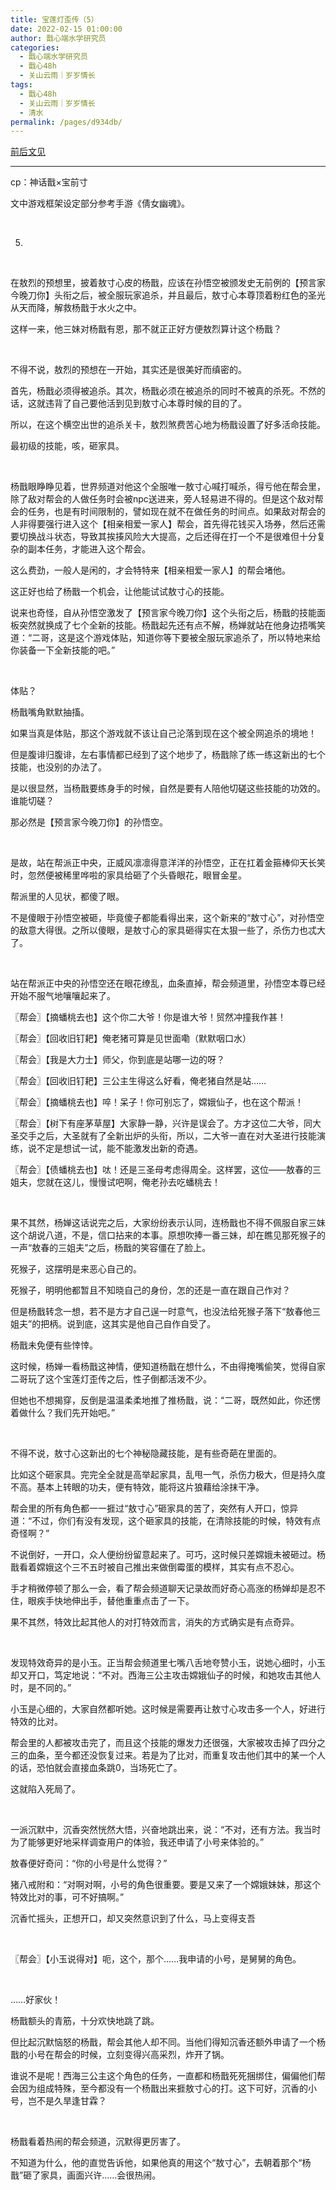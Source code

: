 ```yaml
---
title: 宝莲灯歪传（5）
date: 2022-02-15 01:00:00
author: 戬心端水学研究员
categories: 
  - 戬心端水学研究员
  - 戬心48h
  - 关山云雨｜岁岁情长
tags: 
  - 戬心48h
  - 关山云雨｜岁岁情长
  - 清水
permalink: /pages/d934db/
---
```


[前后文见](https://jianxinonly.lofter.com/)

---

cp：神话戬×宝前寸

文中游戏框架设定部分参考手游《倩女幽魂》。<!-- more -->

</br>

5.

</br>

在敖烈的预想里，披着敖寸心皮的杨戬，应该在孙悟空被颁发史无前例的【预言家今晚刀你】头衔之后，被全服玩家追杀，并且最后，敖寸心本尊顶着粉红色的圣光从天而降，解救杨戬于水火之中。

这样一来，他三妹对杨戬有恩，那不就正正好方便敖烈算计这个杨戬？

</br>

不得不说，敖烈的预想在一开始，其实还是很美好而缜密的。

首先，杨戬必须得被追杀。其次，杨戬必须在被追杀的同时不被真的杀死。不然的话，这就违背了自己要他活到见到敖寸心本尊时候的目的了。

所以，在这个横空出世的追杀关卡，敖烈煞费苦心地为杨戬设置了好多活命技能。

最初级的技能，咳，砸家具。

</br>

杨戬眼睁睁见着，世界频道对他这个全服唯一敖寸心喊打喊杀，得亏他在帮会里，除了敌对帮会的人做任务时会被npc送进来，旁人轻易进不得的。但是这个敌对帮会的任务，也是有时间限制的，譬如现在就不在做任务的时间点。如果敌对帮会的人非得要强行进入这个【相亲相爱一家人】帮会，首先得花钱买入场券，然后还需要切换战斗状态，导致其挨揍风险大大提高，之后还得在打一个不是很难但十分复杂的副本任务，才能进入这个帮会。

这么费劲，一般人是闲的，才会特特来【相亲相爱一家人】的帮会堵他。

这正好也给了杨戬一个机会，让他能试试敖寸心的技能。

说来也奇怪，自从孙悟空激发了【预言家今晚刀你】这个头衔之后，杨戬的技能面板突然就换成了七个全新的技能。杨戬起先还有点不解，杨婵就站在他身边捂嘴笑道：“二哥，这是这个游戏体贴，知道你等下要被全服玩家追杀了，所以特地来给你装备一下全新技能的吧。”

</br>

体贴？

杨戬嘴角默默抽搐。

如果当真是体贴，那这个游戏就不该让自己沦落到现在这个被全网追杀的境地！

但是腹诽归腹诽，左右事情都已经到了这个地步了，杨戬除了练一练这新出的七个技能，也没别的办法了。

是以很显然，当杨戬要练身手的时候，自然是要有人陪他切磋这些技能的功效的。谁能切磋？

那必然是【预言家今晚刀你】的孙悟空。

</br>

是故，站在帮派正中央，正威风凛凛得意洋洋的孙悟空，正在扛着金箍棒仰天长笑时，忽然便被稀里哗啦的家具给砸了个头昏眼花，眼冒金星。

帮派里的人见状，都傻了眼。

不是傻眼于孙悟空被砸，毕竟傻子都能看得出来，这个新来的“敖寸心”，对孙悟空的敌意大得很。之所以傻眼，是敖寸心的家具砸得实在太狠一些了，杀伤力也忒大了。

</br>

站在帮派正中央的孙悟空还在眼花缭乱，血条直掉，帮会频道里，孙悟空本尊已经开始不服气地嚷嚷起来了。

〖帮会〗【摘蟠桃去也】这个你二大爷！你是谁大爷！贸然冲撞我作甚！

〖帮会〗【回收旧钉耙】俺老猪可算是见世面嘞（默默咽口水）

〖帮会〗【我是大力士】师父，你到底是站哪一边的呀？

〖帮会〗【回收旧钉耙】三公主生得这么好看，俺老猪自然是站……

〖帮会〗【摘蟠桃去也】啐！呆子！你可别忘了，嫦娥仙子，也在这个帮派！

〖帮会〗【树下有座茅草屋】大家静一静，兴许是误会了。方才这位二大爷，同大圣交手之后，大圣就有了全新出炉的头衔，所以，二大爷一直在对大圣进行技能演练，说不定是想试一试，能不能激发出新的奇遇。

〖帮会〗【债蟠桃去也】呔！还是三圣母考虑得周全。这样罢，这位——敖春的三姐夫，您就在这儿，慢慢试吧啊，俺老孙去吃蟠桃去！

</br>

果不其然，杨婵这话说完之后，大家纷纷表示认同，连杨戬也不得不佩服自家三妹这个胡说八道，不是，信口拈来的本事。原想吹捧一番三妹，却在瞧见那死猴子的一声“敖春的三姐夫”之后，杨戬的笑容僵在了脸上。

死猴子，这摆明是来恶心自己的。

死猴子，明明他都暂且不知晓自己的身份，怎的还是一直在跟自己作对？

但是杨戬转念一想，若不是方才自己逞一时意气，也没法给死猴子落下“敖春他三姐夫”的把柄。说到底，这其实是他自己自作自受了。

杨戬未免便有些悻悻。

这时候，杨婵一看杨戬这神情，便知道杨戬在想什么，不由得掩嘴偷笑，觉得自家二哥玩了这个宝莲灯歪传之后，性子倒都活泼不少。

但她也不想揭穿，反倒是温温柔柔地推了推杨戬，说：“二哥，既然如此，你还愣着做什么？我们先开始吧。”

</br>

不得不说，敖寸心这新出的七个神秘隐藏技能，是有些奇葩在里面的。

比如这个砸家具。完完全全就是高举起家具，乱甩一气，杀伤力极大，但是持久度不高。基本上转眼的功夫，便有特效，能将这片狼藉给涂抹干净。

帮会里的所有角色都一一捱过“敖寸心”砸家具的苦了，突然有人开口，惊异道：“不过，你们有没有发现，这个砸家具的技能，在清除技能的时候，特效有点奇怪啊？”

不说倒好，一开口，众人便纷纷留意起来了。可巧，这时候只差嫦娥未被砸过。杨戬看着嫦娥这个三不五时被自己推出来做倒霉蛋的模样，其实有点不忍心。

手才稍微停顿了那么一会，看了帮会频道聊天记录故而好奇心高涨的杨婵却是忍不住，眼疾手快地伸出手，替他重重点击了一下。

果不其然，特效比起其他人的对打特效而言，消失的方式确实是有点奇异。

</br>

发现特效奇异的是小玉。正当帮会频道里七嘴八舌地夸赞小玉，说她心细时，小玉却又开口，笃定地说：“不对。西海三公主攻击嫦娥仙子的时候，和她攻击其他人时，是不同的。”

小玉是心细的，大家自然都听她。这时候是需要再让敖寸心攻击多一个人，好进行特效的比对。

帮会里的人都被攻击完了，而且这个技能的爆发力还很强，大家被攻击掉了四分之三的血条，至今都还没恢复过来。若是为了比对，而重复攻击他们其中的某一个人的话，恐怕就会直接血条跳0，当场死亡了。

这就陷入死局了。

</br>

一派沉默中，沉香突然恍然大悟，兴奋地跳出来，说：“不对，还有方法。我当时为了能够更好地采样调查用户的体验，我还申请了小号来体验的。”

敖春便好奇问：“你的小号是什么觉得？”

猪八戒附和：“对啊对啊，小号的角色很重要。要是又来了一个嫦娥妹妹，那这个特效比对的事，可不好搞啊。”

沉香忙摇头，正想开口，却又突然意识到了什么，马上变得支吾

</br>

〖帮会〗【小玉说得对】呃，这个，那个……我申请的小号，是舅舅的角色。

</br>

……好家伙！

杨戬额头的青筋，十分欢快地跳了跳。

但比起沉默恼怒的杨戬，帮会其他人却不同。当他们得知沉香还额外申请了一个杨戬的小号在帮会的时候，立刻变得兴高采烈，炸开了锅。

谁说不是呢！西海三公主这个角色的任务，一直都和杨戬死死捆绑住，偏偏他们帮会因为组成特殊，至今都没有一个杨戬出来捱敖寸心的打。这下可好，沉香的小号，岂不是久旱逢甘霖？

</br>

杨戬看着热闹的帮会频道，沉默得更厉害了。

不知道为什么，他的直觉告诉他，如果他真的用这个“敖寸心”，去朝着那个“杨戬”砸了家具，画面兴许……会很热闹。
